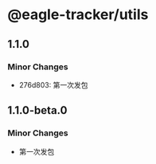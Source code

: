 # @eagle-tracker/utils

## 1.1.0

### Minor Changes

- 276d803: 第一次发包

## 1.1.0-beta.0

### Minor Changes

- 第一次发包
